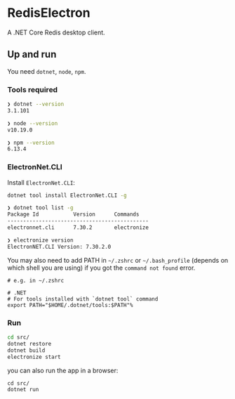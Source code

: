 # RedisElectron

A .NET Core Redis desktop client.

## Up and run

You need `dotnet`, `node`, `npm`.

### Tools required

```zsh
❯ dotnet --version
3.1.101

❯ node --version
v10.19.0

❯ npm --version
6.13.4
```

### ElectronNet.CLI

Install `ElectronNet.CLI`:

```zsh
dotnet tool install ElectronNet.CLI -g
```

```zsh
❯ dotnet tool list -g
Package Id           Version      Commands
---------------------------------------------
electronnet.cli      7.30.2       electronize

❯ electronize version
ElectronNET.CLI Version: 7.30.2.0
```

You may also need to add PATH in `~/.zshrc` or `~/.bash_profile` (depends on which shell you are using) if you got the `command not found` error.

```
# e.g. in ~/.zshrc

# .NET
# For tools installed with `dotnet tool` command
export PATH="$HOME/.dotnet/tools:$PATH"%
```

### Run

```zsh
cd src/
dotnet restore
dotnet build
electronize start
```

you can also run the app in a browser:

```
cd src/
dotnet run
```

